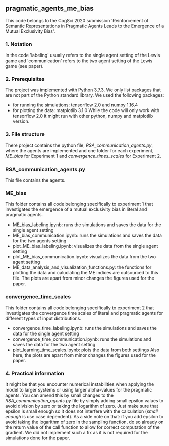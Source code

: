 ## pragmatic_agents_me_bias

This code belongs to the CogSci 2020 submission 'Reinforcement of Semantic Representations in Pragmatic Agents Leads to the
Emergence of a Mutual Exclusivity Bias'.


### 1. Notation
In the code 'labeling' usually refers to the single agent setting of the Lewis game and 'communication' refers to the two agent setting of the Lewis game (see paper).


### 2. Prerequisites
The project was implemented with Python 3.7.3. We only list packages that are not part of the Python standard library. 
We used the following packages:
* for running the simulations: tensorflow 2.0 and numpy 1.16.4
* for plotting the data: matplotlib 3.1.0
While the code will only work with tensorflow 2.0 it might run with other python, numpy and matplotlib version. 


### 3. File structure 
There project contains the python file, *RSA_communication_agents.py*, where the agents are implemented and one folder for each experiment, *ME_bias* for Experiment 1 and *convergence_times_scales* for Experiment 2. 

### RSA_communication_agents.py
This file contains the agents. 

### ME_bias
This folder contains all code belonging specifically to experiment 1 that investigates the emergence of a mutual exclusivity bias in literal and pragmatic agents.
* ME_bias_labeling.ipynb: runs the simulations and saves the data for the single agent setting
* ME_bias_communication.ipynb: runs the simulations and saves the data for the two agents setting
* plot_ME_bias_labeling.ipynb: visualizes the data from the single agent setting
* plot_ME_bias_communication.ipynb: visualizes the data from the two agent setting
* ME_data_analysis_and_visualization_functions.py: the functions for plotting the data and caluclating the ME indices are outsourced to this file. 
The plots are apart from minor changes the figures used for the paper. 

### convergence_time_scales 
This folder contains all code belonging specifically to experiment 2 that investigates the convergence time scales of literal and pragmatic agents for different types of input distributions. 
* convergence_time_labeling.ipynb: runs the simulations and saves the data for the single agent setting
* convergence_time_communication.ipynb: runs the simulations and saves the data for the two agent setting
* plot_learning_time_scales.ipynb: plots the data from both settings 
Also here, the plots are apart from minor changes the figures used for the paper. 

### 4. Practical information  
It might be that you encounter numerical instabilities when applying the model to larger systems or using larger alpha-values for the pragmatic agents. You can amend this by small changes to the *RSA_communication_agents.py* file by simply adding small epsilon values to avoid division by zero or taking the logarithm of zero. Just make sure that epsilon is small enough so it does not interfere with the calculation (*small enough* is use case dependent). As a side note on that: if you add epsilon to avoid taking the logarithm of zero in the sampling function, do so already on the return value of the call function to allow for correct computation of the gradient. We did not implement such a fix as it is not required for the simulations done for the paper. 